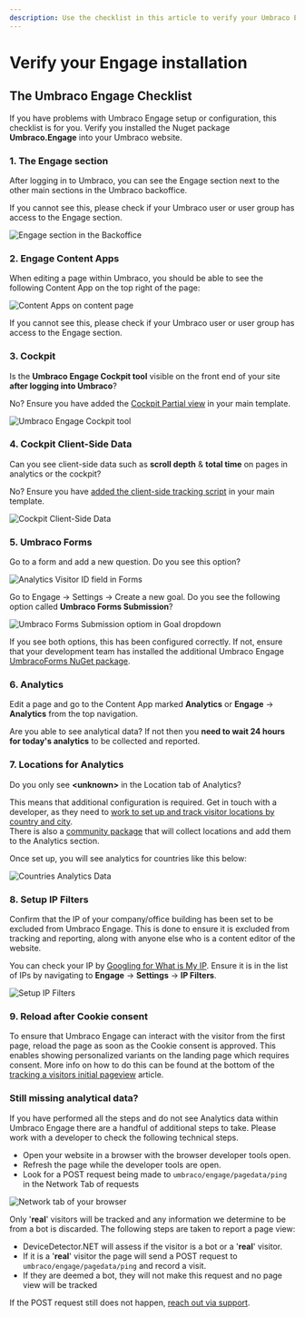 ```yaml
---
description: Use the checklist in this article to verify your Umbraco Engage installation.
---
```


# Verify your Engage installation

## The Umbraco Engage Checklist

If you have problems with Umbraco Engage setup or configuration, this checklist is for you. Verify you installed the Nuget package **Umbraco.Engage** into your Umbraco website.

### 1. The Engage section

After logging in to Umbraco, you can see the Engage section next to the other main sections in the Umbraco backoffice.

If you cannot see this, please check if your Umbraco user or user group has access to the Engage section.

![Engage section in the Backoffice](../.gitbook/assets/engage-engage-section.png)

### 2. Engage Content Apps

When editing a page within Umbraco, you should be able to see the following Content App on the top right of the page:

![Content Apps on content page](../.gitbook/assets/engage-content-apps.png)

If you cannot see this, please check if your Umbraco user or user group has access to the Engage section.

### 3. Cockpit

Is the **Umbraco Engage Cockpit tool** visible on the front end of your site **after logging into Umbraco**?

No? Ensure you have added the [Cockpit Partial view](../getting-started/for-developers/cockpit.md) in your main template.

![Umbraco Engage Cockpit tool](../.gitbook/assets/engage-cockpit-1.png)

### 4. Cockpit Client-Side Data

Can you see client-side data such as **scroll depth** & **total time** on pages in analytics or the cockpit?

No? Ensure you have [added the client-side tracking script](../developers/analytics/client-side-events-and-additional-javascript-files/additional-measurements-with-the-analytics-scripts.md) in your main template.

![Cockpit Client-Side Data](../.gitbook/assets/engage-cockpit-2.png)

### 5. Umbraco Forms

Go to a form and add a new question. Do you see this option?

![Analytics Visitor ID field in Forms](../.gitbook/assets/engage-analytics-form-field.png)

Go to Engage -> Settings -> Create a new goal. Do you see the following option called **Umbraco Forms Submission**?

![Umbraco Forms Submission optiom in Goal dropdown](../.gitbook/assets/engage-forms-goal-type.png)

If you see both options, this has been configured correctly. If not, ensure that your development team has installed the additional Umbraco Engage [UmbracoForms NuGet package](https://www.nuget.org/packages/Umbraco.Engage.Forms).

### 6. Analytics

Edit a page and go to the Content App marked **Analytics** or **Engage** -> **Analytics** from the top navigation.

Are you able to see analytical data? If not then you **need to wait 24 hours for today's analytics** to be collected and reported.

### 7. Locations for Analytics

Do you only see **\<unknown>** in the Location tab of Analytics?

This means that additional configuration is required. Get in touch with a developer, as they need to [work to set up and track visitor locations by country and city](../developers/analytics/extending-analytics/getting-the-correct-ip-address.md).\
There is also a [community package](https://github.com/hjaltedaniel-umbraco/Umbraco.Community.Engage.LocationHeaders) that will collect locations and add them to the Analytics section.

Once set up, you will see analytics for countries like this below:

![Countries Analytics Data](../.gitbook/assets/engage-analytics-error-fixed.png)

### 8. Setup IP Filters

Confirm that the IP of your company/office building has been set to be excluded from Umbraco Engage. This is done to ensure it is excluded from tracking and reporting, along with anyone else who is a content editor of the website.

You can check your IP by [Googling for What is My IP](https://www.google.com/search?q=what+is+my+IP). Ensure it is in the list of IPs by navigating to **Engage** -> **Settings** -> **IP Filters**.

![Setup IP Filters](../.gitbook/assets/engage-settings-ip-filter.png)

### 9. Reload after Cookie consent

To ensure that Umbraco Engage can interact with the visitor from the first page, reload the page as soon as the Cookie consent is approved. This enables showing personalized variants on the landing page which requires consent. More info on how to do this can be found at the bottom of the [tracking a visitors initial pageview](../security-and-privacy/gdpr/how-to-become-gdpr-compliant-using-cookiebot.md) article.

### Still missing analytical data?

If you have performed all the steps and do not see Analytics data within Umbraco Engage there are a handful of additional steps to take. Please work with a developer to check the following technical steps.

* Open your website in a browser with the browser developer tools open.
* Refresh the page while the developer tools are open.
* Look for a POST request being made to `umbraco/engage/pagedata/ping` in the Network Tab of requests

![Network tab of your browser](../.gitbook/assets/engage-troubleshoot-missing-data.png)

Only '**real**' visitors will be tracked and any information we determine to be from a bot is discarded. The following steps are taken to report a page view:

* DeviceDetector.NET will assess if the visitor is a bot or a '**real**' visitor.
* If it is a '**real**' visitor the page will send a POST request to `umbraco/engage/pagedata/ping` and record a visit.
* If they are deemed a bot, they will not make this request and no page view will be tracked

If the POST request still does not happen, [reach out via support](../support.md).
